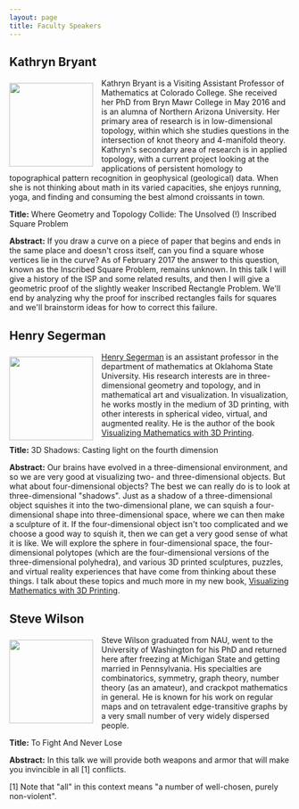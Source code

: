 ```yaml
---
layout: page
title: Faculty Speakers
---
```


<h2>Kathryn Bryant</h2>

<p><img src="{{ site.baseurl }}/Bryant.jpg" align="left" width="150" img style="margin: 8px 15px 0 0"/>Kathryn Bryant is a Visiting Assistant Professor of Mathematics at Colorado College. She received her PhD from Bryn Mawr College in May 2016 and is an alumna of Northern Arizona University. Her primary area of research is in low-dimensional topology, within which she studies questions in the intersection of knot theory and 4-manifold theory. Kathryn's secondary area of research is in applied topology, with a current project looking at the applications of persistent homology to topographical pattern recognition in geophysical (geological) data. When she is not thinking about math in its varied capacities, she enjoys running, yoga, and finding and consuming the best almond croissants in town.</p>

<p><b>Title:</b> Where Geometry and Topology Collide: The Unsolved (!) Inscribed Square Problem</p>

<p><b>Abstract:</b> If you draw a curve on a piece of paper that begins and ends in the same place and doesn't cross itself, can you find a square whose vertices lie in the curve? As of February 2017 the answer to this question, known as the Inscribed Square Problem, remains unknown. In this talk I will give a history of the ISP and some related results, and then I will give a geometric proof of the slightly weaker Inscribed Rectangle Problem. We'll end by analyzing why the proof for inscribed rectangles fails for squares and we'll brainstorm ideas for how to correct this failure.</p>

<h2>Henry Segerman</h2>

<p><img src="{{ site.baseurl }}/Segerman1.jpg" align="left" width="150" img style="margin: 8px 15px 0 0"/><a href="http://www.segerman.org">Henry Segerman</a> is an assistant professor in the department of mathematics at Oklahoma State University. His research interests are in three-dimensional geometry and topology, and in mathematical art and visualization. In visualization, he works mostly in the medium of 3D printing, with other interests in spherical video, virtual, and augmented reality. He is the author of the book <a href="http://www.3dprintmath.com">Visualizing Mathematics with 3D Printing</a>.</p>

<p><b>Title:</b> 3D Shadows: Casting light on the fourth dimension</p>

<p><b>Abstract:</b> Our brains have evolved in a three-dimensional environment, and so we are very good at visualizing two- and three-dimensional objects. But what about four-dimensional objects? The best we can really do is to look at three-dimensional "shadows".  Just as a shadow of a three-dimensional object squishes it into the two-dimensional plane, we can squish a four-dimensional shape into three-dimensional space, where we can then make a sculpture of it. If the four-dimensional object isn't too complicated and we choose a good way to squish it, then we can get a very good sense of what it is like. We will explore the sphere in four-dimensional space, the four-dimensional polytopes (which are the four-dimensional versions of the three-dimensional polyhedra), and various 3D printed sculptures, puzzles, and virtual reality experiences that have come from thinking about these things. I talk about these topics and much more in my new book, <a href="http://www.3dprintmath.com">Visualizing Mathematics with 3D Printing</a>.</p>

<h2>Steve Wilson</h2>

<p><img src="{{ site.baseurl }}/Wilson.jpg" align="left" width="150" img style="margin: 8px 15px 0 0"/>Steve Wilson  graduated from NAU, went to the University of Washington for his PhD and returned here after freezing at Michigan State and getting married in Pennsylvania.  His specialties are combinatorics, symmetry, graph theory, number theory (as an amateur), and crackpot mathematics in general.   He is known for his work on regular maps and on tetravalent edge-transitive graphs by a very small number of very widely dispersed people.</p>

<p><b>Title:</b> To Fight And Never Lose</p>

<p><b>Abstract:</b> In this talk we will provide both weapons and armor that will make you invincible in all [1] conflicts.</p>

<p>[1] Note that "all" in this context means "a number of well-chosen, purely non-violent".</p>
